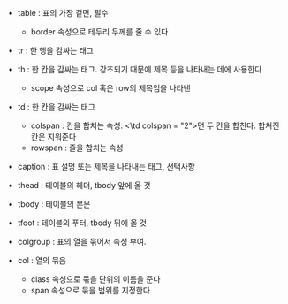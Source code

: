 
- table : 표의 가장 겉면, 필수
	- border 속성으로 테두리 두께를 줄 수 있다
- tr : 한 행을 감싸는 태그
- th : 한 칸을 감싸는 태그. 강조되기 때문에 제목 등을 나타내는 데에 사용한다
	- scope 속성으로 col 혹은 row의 제목임을 나타낸
- td : 한 칸을 감싸는 태그
	- colspan : 칸을 합치는 속성. <\td colspan = "2">면 두 칸을 합친다. 합쳐진 칸은 지워준다
	- rowspan : 줄을 합치는 속성
- caption : 표 설명 또는 제목을 나타내는 태그, 선택사항

- thead : 테이블의 헤더, tbody 앞에 올 것
- tbody : 테이블의 본문
- tfoot : 테이블의 푸터, tbody 뒤에 올 것

- colgroup : 표의 열을 묶어서 속성 부여. 
- col : 열의 묶음
	-  class 속성으로 묶을 단위의 이름을 준다
	- span 속성으로 묶을 범위를 지정한다